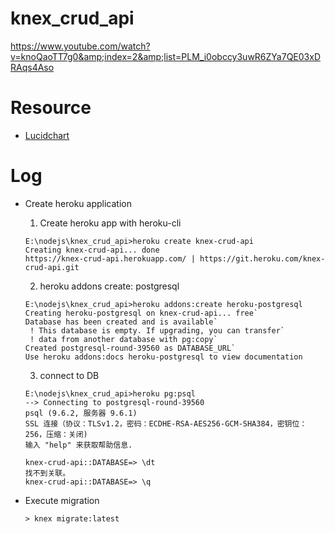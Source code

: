 # knex_crud_api

https://www.youtube.com/watch?v=knoQaoTT7g0&amp;index=2&amp;list=PLM_i0obccy3uwR6ZYa7QE03xDRAqs4Aso

# Resource

- [Lucidchart](https://www.lucidchart.com)

# Log

- Create heroku application

  1. Create heroku app with heroku-cli

    ```
    E:\nodejs\knex_crud_api>heroku create knex-crud-api
    Creating knex-crud-api... done
    https://knex-crud-api.herokuapp.com/ | https://git.heroku.com/knex-crud-api.git
    ```

  2. heroku addons create: postgresql

    ```
    E:\nodejs\knex_crud_api>heroku addons:create heroku-postgresql
    Creating heroku-postgresql on knex-crud-api... free`
    Database has been created and is available`
     ! This database is empty. If upgrading, you can transfer`
     ! data from another database with pg:copy`
    Created postgresql-round-39560 as DATABASE_URL`
    Use heroku addons:docs heroku-postgresql to view documentation
    ```

  3. connect to DB

    ```
    E:\nodejs\knex_crud_api>heroku pg:psql
    --> Connecting to postgresql-round-39560
    psql (9.6.2, 服务器 9.6.1)
    SSL 连接（协议：TLSv1.2，密码：ECDHE-RSA-AES256-GCM-SHA384，密钥位：256，压缩：关闭)
    输入 "help" 来获取帮助信息.

    knex-crud-api::DATABASE=> \dt
    找不到关联。
    knex-crud-api::DATABASE=> \q
    ```

- Execute migration

  ```
  > knex migrate:latest
  ```
